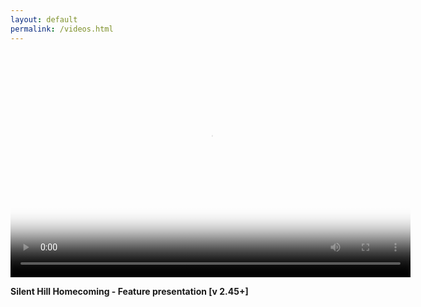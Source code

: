 ```yaml
---
layout: default
permalink: /videos.html
---
```

<head>
  <!-- If you'd like to support IE8 (for Video.js versions prior to v7) -->
  <script src="https://vjs.zencdn.net/ie8/1.1.2/videojs-ie8.min.js"></script>
</head>

<body>
<div id="instructions">
  <video
    id="my-video"
    class="video-js"
    controls
    preload="auto"
    width="640"
    height="360"
    poster="https://raw.githubusercontent.com/unknownproject/unknownproject.github.io/master/assets/images/SHH.png"
    data-setup="{}"
  >
    <source src="p30_features.mp4" type="video/mp4" />
    <source src="MY_VIDEO.webm" type="video/webm" />
    <p class="vjs-no-js">
      To view this video please enable JavaScript, and consider upgrading to a
      web browser that
      <a href="https://videojs.com/html5-video-support/" target="_blank"
        >supports HTML5 video</a
      >
    </p>
  </video>
    <p><strong>Silent Hill Homecoming - Feature presentation [v 2.45+]</strong></p>
  </div>
  <style>
  #block1 { max-width: 640px; text-align: left; margin: 30px auto; }
  #block1 textarea { width: 100%; height: 100px; }
  
  /* Show the controls (hidden at the start by default) */
  .video-js .vjs-control-bar { 
    display: -webkit-box;
    display: -webkit-flex;
    display: -ms-flexbox;
    display: flex;
  }

  /* Make the demo a little prettier */
  body {
    margin-top: 20px;
    background: #222;
    text-align: center; 
    color: #aaa;
    font-family: "Helvetica Neue", Helvetica, Arial, sans-serif;
    background: radial-gradient(#333, hsl(200,30%,6%) );
  }

  a, a:hover, a:visited { color: #76DAFF; }
</style>
  <script src="https://vjs.zencdn.net/7.8.3/video.js"></script>
</body>